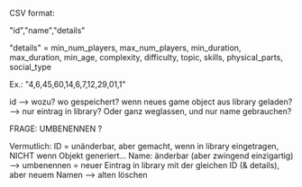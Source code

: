 CSV format:

"id","name","details"


"details" =
min_num_players,
max_num_players,
min_duration,
max_duration,
min_age,
complexity,
difficulty,
topic,
skills,
physical_parts,
social_type

Ex.: "4,6,45,60,14,6,7,12,29,01,1"



id	--> wozu? wo gespeichert? wenn neues game object aus library geladen?
	--> nur eintrag in library? Oder ganz weglassen, und nur name gebrauchen?

FRAGE: UMBENENNEN ?

Vermutlich: ID = unänderbar, aber gemacht, wenn in library eingetragen, NICHT wenn Objekt generiert...
Name: änderbar (aber zwingend einzigartig)
--> umbenennen = neuer Eintrag in library mit der gleichen ID (& details), aber neuem Namen --> alten löschen